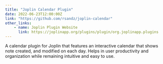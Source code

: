 ```yaml
---
title: "Joplin Calendar Plugin"
date: 2022-06-23T12:00:00Z
link: "https://github.com/rsandz/joplin-calendar"
other_links:
    - name: Joplin Plugin Website
      link: https://joplinapp.org/plugins/plugin/org.joplinapp.plugins.joplin-calendar
---
```


A calendar plugin for Joplin that features an interactive calendar that shows
note created, and modified on each day. Helps in user productivity and organization
while remaining intuitive and easy to use.
